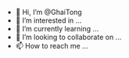 - 👋 Hi, I’m @GhaiTong
- 👀 I’m interested in ...
- 🌱 I’m currently learning ...
- 💞️ I’m looking to collaborate on ...
- 📫 How to reach me ...

<!---
GhaiTong/GhaiTong is a ✨ special ✨ repository because its `README.md` (this file) appears on your GitHub profile.
You can click the Preview link to take a look at your changes.
--->
